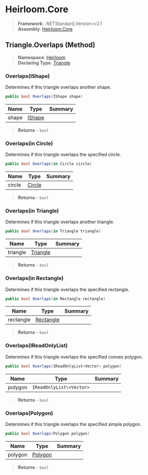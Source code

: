 # Heirloom.Core

> **Framework**: .NETStandard,Version=v2.1  
> **Assembly**: [Heirloom.Core][0]

## Triangle.Overlaps (Method)

> **Namespace**: [Heirloom][0]  
> **Declaring Type**: [Triangle][1]

### Overlaps(IShape)

Determines if this triangle overlaps another shape.

```cs
public bool Overlaps(IShape shape)
```

| Name  | Type        | Summary |
|-------|-------------|---------|
| shape | [IShape][2] |         |

> **Returns** - `bool`

### Overlaps(in Circle)

Determines if this triangle overlaps the specified circle.

```cs
public bool Overlaps(in Circle circle)
```

| Name   | Type        | Summary |
|--------|-------------|---------|
| circle | [Circle][3] |         |

> **Returns** - `bool`

### Overlaps(in Triangle)

Determines if this triangle overlaps another triangle.

```cs
public bool Overlaps(in Triangle triangle)
```

| Name     | Type          | Summary |
|----------|---------------|---------|
| triangle | [Triangle][1] |         |

> **Returns** - `bool`

### Overlaps(in Rectangle)

Determines if this triangle overlaps the specified rectangle.

```cs
public bool Overlaps(in Rectangle rectangle)
```

| Name      | Type           | Summary |
|-----------|----------------|---------|
| rectangle | [Rectangle][4] |         |

> **Returns** - `bool`

### Overlaps(IReadOnlyList<Vector>)

Determines if this triangle overlaps the specified convex polygon.

```cs
public bool Overlaps(IReadOnlyList<Vector> polygon)
```

| Name    | Type                     | Summary |
|---------|--------------------------|---------|
| polygon | `IReadOnlyList\<Vector>` |         |

> **Returns** - `bool`

### Overlaps(Polygon)

Determines if this triangle overlaps the specified simple polygon.

```cs
public bool Overlaps(Polygon polygon)
```

| Name    | Type         | Summary |
|---------|--------------|---------|
| polygon | [Polygon][5] |         |

> **Returns** - `bool`

[0]: ../../../Heirloom.Core.md
[1]: ../Triangle.md
[2]: ../IShape.md
[3]: ../Circle.md
[4]: ../Rectangle.md
[5]: ../Polygon.md
